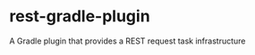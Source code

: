rest-gradle-plugin
==================

A Gradle plugin that provides a REST request task infrastructure 
